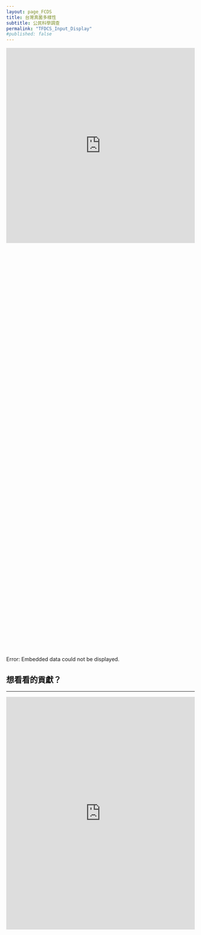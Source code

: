 ```yaml
---
layout: page_FCDS
title: 台灣真菌多樣性
subtitle: 公民科學調查
permalink: "TFDCS_Input_Display"
#published: false
---
```

<iframe referrerpolicy="no-referrer-when-downgrade" height="520" width="100%" style="border:none;" src="https://view-awesome-table.com/-MdcEQCP3pRK4wRmkIG_/view"></iframe>
<object data="https://script.google.com/macros/s/AKfycbzFx8a-4MCdhV_W1QAyZnhPfndtDw42Xh5PJB3ypv4Af7YbbW_EuNbJut4Px6E5BewxjQ/exec" width="100%" height="1100">
    <embed src="https://script.google.com/macros/s/AKfycbzFx8a-4MCdhV_W1QAyZnhPfndtDw42Xh5PJB3ypv4Af7YbbW_EuNbJut4Px6E5BewxjQ/exec" width="100%" height="1100"></embed>
    Error: Embedded data could not be displayed.
</object>
<h2>想看看的貢獻？</h2>
<hr>
<iframe referrerpolicy="no-referrer-when-downgrade" height="620" width="100%" style="border:none;" src="https://view-awesome-table.com/-MdcIcYQ-6J01f22E6UG/view"></iframe>


